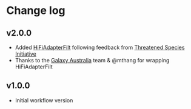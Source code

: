 # Change log

## v2.0.0

- Added [HiFiAdapterFilt](https://bio.tools/hifiadapterfilt) following feedback 
from [Threatened Species Initiative](https://threatenedspeciesinitiative.com/)
- Thanks to the [Galaxy Australia](https://usegalaxy.org.au/) team & @mthang for wrapping HiFiAdapterFilt

## v1.0.0

- Initial workflow version